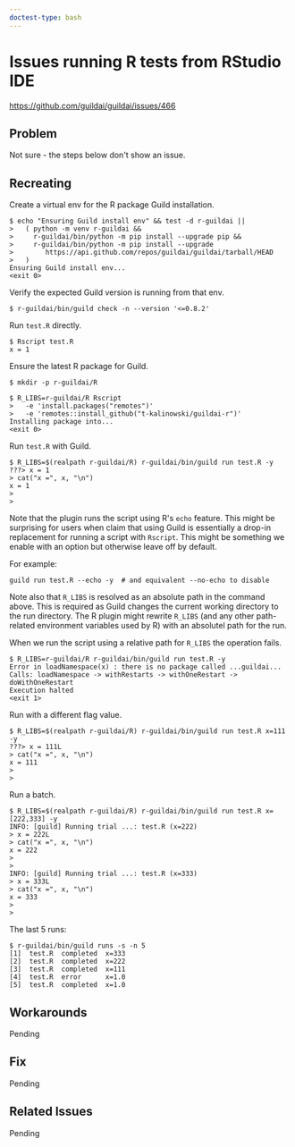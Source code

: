 ```yaml
---
doctest-type: bash
---
```


# Issues running R tests from RStudio IDE

https://github.com/guildai/guildai/issues/466

## Problem

Not sure - the steps below don't show an issue.

## Recreating

Create a virtual env for the R package Guild installation.

    $ echo "Ensuring Guild install env" && test -d r-guildai ||
    >   ( python -m venv r-guildai &&
    >     r-guildai/bin/python -m pip install --upgrade pip &&
    >     r-guildai/bin/python -m pip install --upgrade
    >        https://api.github.com/repos/guildai/guildai/tarball/HEAD
    >   )
    Ensuring Guild install env...
    <exit 0>

Verify the expected Guild version is running from that env.

    $ r-guildai/bin/guild check -n --version '<=0.8.2'

Run `test.R` directly.

    $ Rscript test.R
    x = 1

Ensure the latest R package for Guild.

    $ mkdir -p r-guildai/R

    $ R_LIBS=r-guildai/R Rscript
    >   -e 'install.packages("remotes")'
    >   -e 'remotes::install_github("t-kalinowski/guildai-r")'
    Installing package into...
    <exit 0>

Run `test.R` with Guild.

    $ R_LIBS=$(realpath r-guildai/R) r-guildai/bin/guild run test.R -y
    ???> x = 1
    > cat("x =", x, "\n")
    x = 1
    >
    >

Note that the plugin runs the script using R's `echo` feature. This
might be surprising for users when claim that using Guild is
essentially a drop-in replacement for running a script with
`Rscript`. This might be something we enable with an option but
otherwise leave off by default.

For example:

``` command
guild run test.R --echo -y  # and equivalent --no-echo to disable
```

Note also that `R_LIBS` is resolved as an absolute path in the command
above. This is required as Guild changes the current working directory
to the run directory. The R plugin might rewrite `R_LIBS` (and any
other path-related environment variables used by R) with an absolutel
path for the run.

When we run the script using a relative path for `R_LIBS` the
operation fails.

    $ R_LIBS=r-guildai/R r-guildai/bin/guild run test.R -y
    Error in loadNamespace(x) : there is no package called ...guildai...
    Calls: loadNamespace -> withRestarts -> withOneRestart -> doWithOneRestart
    Execution halted
    <exit 1>

Run with a different flag value.

    $ R_LIBS=$(realpath r-guildai/R) r-guildai/bin/guild run test.R x=111 -y
    ???> x = 111L
    > cat("x =", x, "\n")
    x = 111
    >
    >

Run a batch.

    $ R_LIBS=$(realpath r-guildai/R) r-guildai/bin/guild run test.R x=[222,333] -y
    INFO: [guild] Running trial ...: test.R (x=222)
    > x = 222L
    > cat("x =", x, "\n")
    x = 222
    >
    >
    INFO: [guild] Running trial ...: test.R (x=333)
    > x = 333L
    > cat("x =", x, "\n")
    x = 333
    >
    >

The last 5 runs:

    $ r-guildai/bin/guild runs -s -n 5
    [1]  test.R  completed  x=333
    [2]  test.R  completed  x=222
    [3]  test.R  completed  x=111
    [4]  test.R  error      x=1.0
    [5]  test.R  completed  x=1.0

## Workarounds

Pending

## Fix

Pending

## Related Issues

Pending
